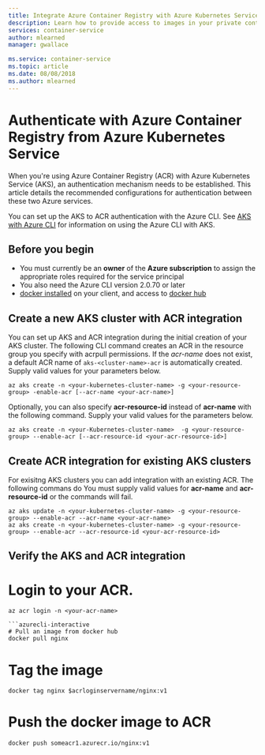 ```yaml
---
title: Integrate Azure Container Registry with Azure Kubernetes Service
description: Learn how to provide access to images in your private container registry from Azure Kubernetes Service by using an Azure Active Directory service principal.
services: container-service
author: mlearned
manager: gwallace

ms.service: container-service
ms.topic: article
ms.date: 08/08/2018
ms.author: mlearned
---
```


# Authenticate with Azure Container Registry from Azure Kubernetes Service

When you're using Azure Container Registry (ACR) with Azure Kubernetes Service (AKS), an authentication mechanism needs to be established. This article details the recommended configurations for authentication between these two Azure services.

You can set up the AKS to ACR authentication with the Azure CLI.  See [AKS with Azure CLI](https://docs.microsoft.com/cli/azure/aks?view=azure-cli-latest#az-aks-create) for information on using the Azure CLI with AKS.

## Before you begin

* You must currently be an **owner** of the **Azure subscription** to assign the appropriate roles required for the service principal
* You also need the Azure CLI version 2.0.70 or later
* [docker installed](https://docs.docker.com/install/) on your client, and access to [docker hub](https://hub.docker.com/)

## Create a new AKS cluster with ACR integration

You can set up AKS and ACR integration during the initial creation of your AKS cluster.  The following CLI command creates an ACR in the resource group you specify with acrpull permissions. If the *acr-name* does not exist, a default ACR name of `aks-<cluster-name>-acr` is automatically created.  Supply valid values for your parameters below.
```azurecli-interactive
az aks create -n <your-kubernetes-cluster-name> -g <your-resource-group> -enable-acr [--acr-name <your-acr-name>]
```

Optionally, you can also specify **acr-resource-id** instead of **acr-name** with the following command.  Supply your valid values for the parameters below.
```azurecli-interactive
az aks create -n <your-Kubernetes-cluster-name>  -g <your-resource-group> --enable-acr [--acr-resource-id <your-acr-resource-id>]
```

## Create ACR integration for existing AKS clusters

For exisitng AKS clusters you can add integration with an existing ACR. The following commans do <TODO>  You must supply valid values for **acr-name** and **acr-resource-id** or the commands will fail.
```azurecli-interactive
az aks update -n <your-kubernetes-cluster-name> -g <your-resource-group> --enable-acr --acr-name <your-acr-name>
az aks create -n <your-kubernetes-cluster-name> -g <your-resource-group> --enable-acr --acr-resource-id <your-acr-resource-id>
```

## Verify the AKS and ACR integration

# Login to your ACR.
```azurecli-interactive
az acr login -n <your-acr-name>

```azurecli-interactive
# Pull an image from docker hub
docker pull nginx
```

# Tag the image
```azurecli-interactive
docker tag nginx $acrloginservername/nginx:v1
```

# Push the docker image to ACR
```
docker push someacr1.azurecr.io/nginx:v1
```

<!-- LINKS - external -->
[AKS AKS CLI]:  https://docs.microsoft.com/cli/azure/aks?view=azure-cli-latest#az-aks-create
